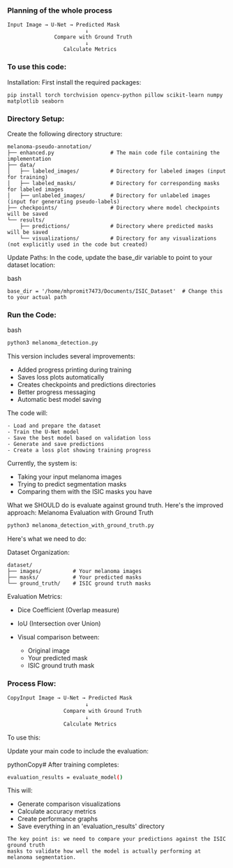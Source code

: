 ### Planning of the whole process ###
```
Input Image → U-Net → Predicted Mask
                         ↓
               Compare with Ground Truth
                         ↓
                  Calculate Metrics

````

### To use this code: ###

Installation: First install the required packages:

```angular2html
pip install torch torchvision opencv-python pillow scikit-learn numpy matplotlib seaborn
```


### Directory Setup: ###
Create the following directory structure:
```angular2html
melanoma-pseudo-annotation/
├── enhanced.py                  # The main code file containing the implementation
├── data/
│   ├── labeled_images/          # Directory for labeled images (input for training)
│   ├── labeled_masks/           # Directory for corresponding masks for labeled images
│   ├── unlabeled_images/        # Directory for unlabeled images (input for generating pseudo-labels)
├── checkpoints/                 # Directory where model checkpoints will be saved
└── results/
    ├── predictions/             # Directory where predicted masks will be saved
    └── visualizations/          # Directory for any visualizations (not explicitly used in the code but created)
```


Update Paths: In the code, update the base_dir variable to point to your dataset location:


bash
```
base_dir = '/home/mhpromit7473/Documents/ISIC_Dataset'  # Change this to your actual path
```
### Run the Code:

bash

```bash
python3 melanoma_detection.py
```
This version includes several improvements:


- Added progress printing during training
- Saves loss plots automatically
- Creates checkpoints and predictions directories
- Better progress messaging
- Automatic best model saving

The code will:
```
- Load and prepare the dataset
- Train the U-Net model
- Save the best model based on validation loss
- Generate and save predictions
- Create a loss plot showing training progress
```

Currently, the system is:

- Taking your input melanoma images
- Trying to predict segmentation masks
- Comparing them with the ISIC masks you have

What we SHOULD do is evaluate against ground truth. Here's the improved approach:
Melanoma Evaluation with Ground Truth

```bash
python3 melanoma_detection_with_ground_truth.py
```

Here's what we need to do:

Dataset Organization:
```angular2html
dataset/
├── images/          # Your melanoma images
├── masks/           # Your predicted masks
└── ground_truth/    # ISIC ground truth masks
```

Evaluation Metrics:


- Dice Coefficient (Overlap measure)
- IoU (Intersection over Union)
- Visual comparison between:

    - Original image
    - Your predicted mask
    - ISIC ground truth mask

    
### Process Flow: ###

```bash
CopyInput Image → U-Net → Predicted Mask
                         ↓
                  Compare with Ground Truth
                         ↓
                  Calculate Metrics
```

To use this:

Update your main code to include the evaluation:

pythonCopy# After training completes:
```bash
evaluation_results = evaluate_model()
```


This will:


- Generate comparison visualizations
- Calculate accuracy metrics
- Create performance graphs
- Save everything in an 'evaluation_results' directory

```angular2html
The key point is: we need to compare your predictions against the ISIC ground truth 
masks to validate how well the model is actually performing at melanoma segmentation.
```



